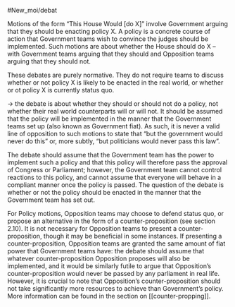 #New_moi/debat 

Motions of the form “This House Would [do X]” involve Government arguing that they should be
enacting policy X.
A policy is a concrete course of action that Government teams wish to convince the judges should be implemented. Such motions are about whether the House should do X – with Government teams arguing that they should and Opposition teams arguing that they should not.


These debates are purely normative. They do not require teams to discuss whether or not policy X is likely to be enacted in the real world, or whether or  ot policy X is currently status quo.

-> the debate is about whether they should or should not do a policy, not whether their real world counterparts will or will not. 
It should be assumed that the policy will be implemented in the manner that the Government teams set up (also known as Government fiat). As such, it is never a valid line of opposition to such motions to state that “but the government would never do this” or, more subtly, “but politicians would never pass this law”.


The debate should assume that the Government team has the power to implement such a policy and that this policy will therefore pass the approval of Congress or Parliament; however, the Government team cannot control reactions to this policy, and cannot assume that everyone will behave in a compliant manner once the policy is passed. The question of the debate is whether or not the policy should be enacted in the manner that the Government team has set out.

For Policy motions, Opposition teams may choose to defend status quo, or propose an alternative
in the form of a counter-proposition (see section 2.10). It is not necessary for Opposition teams to
present a counter-proposition, though it may be beneficial in some instances.
If presenting a counter-proposition, Opposition teams are granted the same amount of fiat power
that Government teams have: the debate should assume that whatever counter-proposition
Opposition proposes will also be implemented, and it would be similarly futile to argue that
Opposition’s counter-proposition would never be passed by any parliament in real life. However,
it is crucial to note that Opposition’s counter-proposition should not take significantly more
resources to achieve than Government’s policy. More information can be found in the section on
[[counter-propping]].